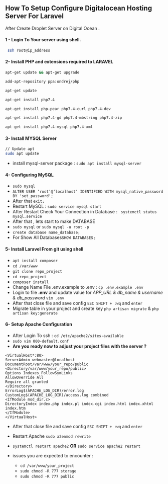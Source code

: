 
## How To Setup Configure **Digitalocean** Hosting Server For **Laravel** 
After Create Droplet Server on Digital Ocean . 
#### 1 - Login To Your server using shell. 

```bash
 ssh root@ip_address
```

#### 2- Install PHP and extensions required to LARAVEL 
```bash
apt-get update && apt-get upgrade
```
```bash
add-apt-repository ppa:ondrej/php
```
```bash
apt-get update
```
```bash
apt-get install php7.4 
```
```bash
apt-get install php-pear php7.4-curl php7.4-dev
```
```bash
apt-get install php7.4-gd php7.4-mbstring php7.4-zip
```
```bash
apt-get install php7.4-mysql php7.4-xml
```

#### 3- Install MYSQL Server 
```bash
// Update apt
sudo apt update
```
- install mysql-server package : `sudo apt install mysql-server`

#### 4- Configuring MySQL 
- `sudo mysql `
- `ALTER USER ‘root’@’localhost’ IDENTIFIED WITH mysql_native_password BY 'set_password'; `
- After that `exit;`
- Restart MySQL : `sudo service mysql start`
- After Restart Check Your Connection in Database : ` systemctl status mysql.service`
- After that , lets start to make DATABASE
- `sudo mysql` or  `sudo mysql -u root -p `
- `create database name_database;`
- For Show All Databases`SHOW DATABASES;`

#### 5- Install Laravel From git using shell 
- `apt install composer`
- `cd /var/www`
- `git clone repo_project`
- `cd repo_project`
- `composer install`
- Change Name File .env.example to .env : `cp .env.example .env`
- Login to file **.env** and update value for *APP_URL & db_name & username & db_password* `vim .env `
- After that close file and save config `ESC SHIFT + :wq` and `enter`
- Migrate table in your project and create key  `php artisan migrate` & `php artisan key:generate`

#### 6- Setup Apache Configuration
- After Login To ssh : `cd /etc/apache2/sites-available`
- `sudo vim 000-default.conf`
- **Are you ready now to adjust your project files with the server ?**

```` console
<VirtualHost*:80>
ServerAdmin webmaster@localhost
DocumentRoot/var/www/your_repo/public
<Directory/var/www/your_repo/public>
Options Indexes FollowSymLinks
AllowOverride All
Require all granted
</Directory>
ErrorLog$(APACHE_LOG_DIR)/error.log
CustomLog$(APACHE_LOG_DIR)/access.log combined
<IfModule mod_dir.c>
DirectoryIndex index.php index.pl index.cgi index.html index.xhtml index.htm
</IfModule>
</VirtualHost>

````
- After that close file and save config `ESC SHIFT + :wq` and `enter`
- Restart Apache `sudo a2enmod rewrite`
- `systemctl restart apache2` **OR** `sudo service apache2 restart`
- issues you are expected to encounter : 

  - `cd /var/www/your_project`
  - `sudo chmod -R 777 storage`
  - `sudo chmod -R 777 public` 
